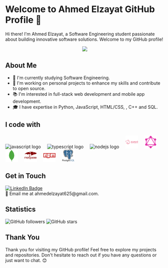 # Welcome to Ahmed Elzayat GitHub Profile 👋

Hi there! I'm Ahmed Elzayat, a Software Engineering student passionate about building innovative software solutions. Welcome to my GitHub profile!

<div id="header" align="center">
  <img src="https://media.giphy.com/media/M9gbBd9nbDrOTu1Mqx/giphy.gif" width="100"/>
</div>

## About Me

- 🌱 I'm currently studying Software Engineering.
- 💼 I'm working on personal projects to enhance my skills and contribute to open source.
- 📚 I'm interested in full-stack web development and mobile app development.
- 🎓 I have expertise in Python, JavaScript, HTML/CSS, , C++ and SQL.

<h2 align="left">I code with</h2>

###

<div align="left">
  <img src="https://cdn.jsdelivr.net/gh/devicons/devicon/icons/javascript/javascript-original.svg" height="40" alt="javascript logo"  />
  <img width="12" />
  <img src="https://cdn.jsdelivr.net/gh/devicons/devicon/icons/typescript/typescript-original.svg" height="40" alt="typescript logo"  />
  <img width="12" />
  <img src="https://cdn.jsdelivr.net/gh/devicons/devicon/icons/nodejs/nodejs-original.svg" height="40" alt="nodejs logo"  />
  <img width="12" />
  <img src="https://github.com/devicons/devicon/blob/v2.16.0/icons/nestjs/nestjs-line-wordmark.svg" height="40" alt="nestjs logo"  />
  <img width="12" />
  <img src="https://github.com/devicons/devicon/blob/v2.16.0/icons/graphql/graphql-plain.svg" height="40" alt="graphql logo"  />
  <img width="12" />
  <img src="https://github.com/devicons/devicon/blob/v2.16.0/icons/mongodb/mongodb-plain.svg" height="40" alt="mongodb logo"  />
  <img width="12" />
  <img src="https://github.com/devicons/devicon/blob/v2.16.0/icons/mongoose/mongoose-original-wordmark.svg" height="40" alt="mongoose logo"  />
  <img width="12" />
  <img src="https://github.com/devicons/devicon/blob/v2.16.0/icons/npm/npm-original-wordmark.svg" height="40" alt="npm logo"  />
  <img width="12" />
  <img src="https://github.com/devicons/devicon/blob/v2.16.0/icons/postgresql/postgresql-original-wordmark.svg" height="40" alt="postgresql logo"  />
  <img width="12" />
  
</div>


## Get in Touch
<div id="badges">
  <a href="https://www.linkedin.com/in/ahmed-elzayat-a83047237/">
    <img src="https://img.shields.io/badge/LinkedIn-blue?style=for-the-badge&logo=linkedin&logoColor=white" alt="LinkedIn Badge"/>
  </a>
</div>
📧 Email me at ahmedelzayat625@gmail.com.

## Statistics

![GitHub followers](https://img.shields.io/github/followers/Ahmed-Elzayat112?style=social)
![GitHub stars](https://img.shields.io/github/stars/Ahmed-Elzayat112?style=social)

## Thank You

Thank you for visiting my GitHub profile! Feel free to explore my projects and repositories. Don't hesitate to reach out if you have any questions or just want to chat. 😊


